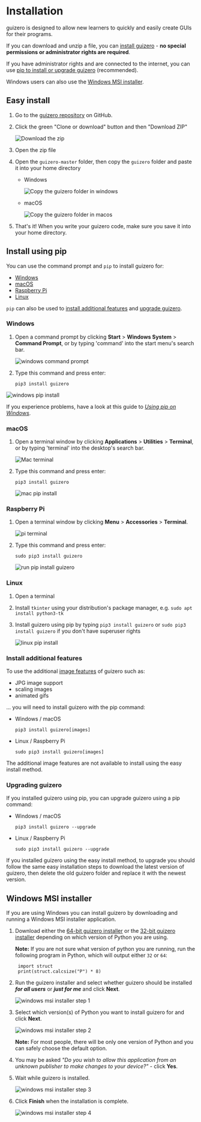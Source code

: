 # Installation

guizero is designed to allow new learners to quickly and easily create GUIs for their programs.

If you can download and unzip a file, you can [install guizero](#easy-install) - **no special permissions or administrator rights are required**.

If you have administrator rights and are connected to the internet, you can use [pip to install or upgrade guizero](#install-using-pip) (recommended).

Windows users can also use the [Windows MSI installer](#windows-msi-installer).

## Easy install

1. Go to the [guizero repository](https://github.com/lawsie/guizero) on GitHub.

2. Click the green "Clone or download" button and then "Download ZIP"

    ![Download the zip](images/download-zip.png)

3. Open the zip file

4. Open the `guizero-master` folder, then copy the `guizero` folder and paste it into your home directory

    + Windows

        ![Copy the guizero folder in windows](images/copy-guizero-annotated.png)

    + macOS

        ![Copy the guizero folder in macos](images/copy-guizero-macos-annotated.png)

5. That's it! When you write your guizero code, make sure you save it into your home directory.

## Install using pip

You can use the command prompt and `pip` to install guizero for:

+ [Windows](#windows)
+ [macOS](#macos)
+ [Raspberry Pi](#raspberry-pi)
+ [Linux](#linux)

`pip` can also be used to [install additional features](#additional-features-install) and [upgrade guizero](#upgrading).

### Windows

1. Open a command prompt by clicking **Start** > **Windows System** > **Command Prompt**, or by typing 'command' into the start menu's search bar.

    ![windows command prompt](images/windows_command_prompt_app.png)

2. Type this command and press enter:

    ```
    pip3 install guizero
    ```

![windows pip install](images/windows_pip_install.gif)

If you experience problems, have a look at this guide to [_Using pip on Windows_](https://projects.raspberrypi.org/en/projects/using-pip-on-windows).

### macOS

1. Open a terminal window by clicking **Applications** > **Utilities** > **Terminal**, or by typing 'terminal' into the desktop's search bar.

    ![Mac terminal](images/mac-terminal.png)

2. Type this command and press enter:

    ```
    pip3 install guizero
    ```

    ![mac pip install](images/mac_pip_install.gif)

### Raspberry Pi

1. Open a terminal window by clicking **Menu** > **Accessories** > **Terminal**.

    ![pi terminal](images/pi-terminal.png)

2. Type this command and press enter:

    ```
    sudo pip3 install guizero
    ```

    ![run pip install guizero](images/pi_pip_install.gif)

### Linux

1. Open a terminal
2. Install `tkinter` using your distribution's package manager, e.g. `sudo apt install python3-tk`
3. Install guizero using pip by typing `pip3 install guizero` or `sudo pip3 install guizero` if you don't have superuser rights

    ![linux pip install](images/linux_pip_install.gif)

### Install additional features

To use the additional [image features](images.md) of guizero such as:

- JPG image support
- scaling images
- animated gifs

... you will need to install guizero with the pip command:

- Windows / macOS

    ```
    pip3 install guizero[images]
    ```

- Linux / Raspberry Pi

    ```
    sudo pip3 install guizero[images]
    ```

The additional image features are not available to install using the easy install method.

### Upgrading guizero

If you installed guizero using pip, you can upgrade guizero using a pip command:

- Windows / macOS

    ```
    pip3 install guizero --upgrade
    ```

- Linux / Raspberry Pi

    ```
    sudo pip3 install guizero --upgrade
    ```

If you installed guizero using the easy install method, to upgrade you should follow the same easy installation steps to download the latest version of guizero, then delete the old guizero folder and replace it with the newest version.

## Windows MSI installer

If you are using Windows you can install guizero by downloading and running a Windows MSI installer application.

1. Download either the [64-bit guizero installer](https://github.com/lawsie/guizero/releases/latest/download/guizero-1.0.0.amd64.msi) or the [32-bit guizero installer](https://github.com/lawsie/guizero/releases/latest/download/guizero-1.0.0.win32.msi) depending on which version of Python you are using.

    **Note:** If you are not sure what version of python you are running, run the following program in Python, which will output either `32` or `64`:

        import struct
        print(struct.calcsize("P") * 8)

2. Run the guizero installer and select whether guizero should be installed ***for all users*** or ***just for me*** and click **Next**.

    ![windows msi installer step 1](images/windows_msi_1.png)

3. Select which version(s) of Python you want to install guizero for and click **Next**.

    ![windows msi installer step 2](images/windows_msi_2.png)

    **Note:** For most people, there will be only one version of Python and you can safely choose the default option.

4. You may be asked *"Do you wish to allow this application from an unknown publisher to make changes to your device?"* - click **Yes**.

5. Wait while guizero is installed.

    ![windows msi installer step 3](images/windows_msi_3.png)

6. Click **Finish** when the installation is complete.

    ![windows msi installer step 4](images/windows_msi_4.png)
